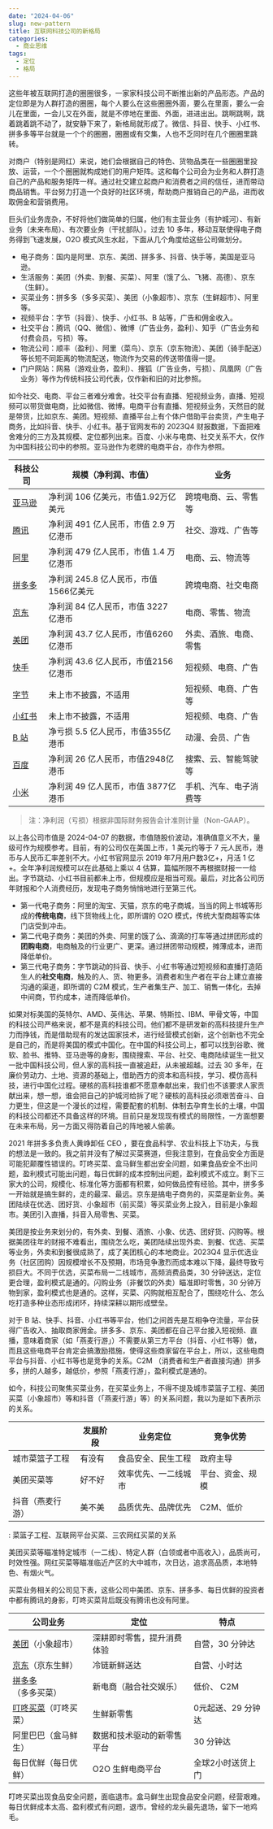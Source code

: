 ```yaml
---
date: "2024-04-06"
slug: new-pattern
title: 互联网科技公司的新格局
categories:
  - 商业思维
tags:
  - 定位
  - 格局
---
```



这些年被互联网打造的圈圈很多，一家家科技公司不断推出新的产品形态。产品的定位即是为人群打造的圈圈，每个人要么在这些圈圈外面，要么在里面，要么一会儿在里面，一会儿又在外面，就是不停地在里面、外面，进进出出。跳啊跳啊，跳着跳着跳不动了，就安静下来了，新格局就形成了。微信、抖音、快手、小红书、拼多多等平台就是一个个的圈圈，圈圈或有交集，人也不乏同时在几个圈圈里跳转。

对商户（特别是网红）来说，她们会根据自己的特色、货物品类在一些圈圈里投放、运营，一个个圈圈就构成她们的用户矩阵。这和每个公司会为业务和人群打造自己的产品和服务矩阵一样。通过社交建立起商户和消费者之间的信任，进而带动商品销售。平台努力打造一个良好的社区环境，帮助商户推销自己的产品，进而收取佣金和营销费用。

巨头们业务庞杂，不好将他们做简单的归属，他们有主营业务（有护城河）、有新业务（未来布局）、有次要业务（干扰部队）。过去 10 多年，移动互联使得电子商务得到飞速发展，O2O 模式风生水起，下面从几个角度给这些公司做划分。

-   电子商务：国内是阿里、京东、美团、拼多多、抖音、快手等，美国是亚马逊。
-   生活服务：美团（外卖、到餐、买菜）、阿里（饿了么、飞猪、高德）、京东（生鲜）。
-   买菜业务：拼多多（多多买菜）、美团（小象超市）、京东（生鲜超市）、阿里等。
-   视频平台：字节（抖音）、快手、小红书、B 站等，广告和佣金收入。
-   社交平台：腾讯（QQ、微信）、微博（广告业务，盈利）、知乎（广告业务和付费会员，亏损）等。
-   物流公司：顺丰（盈利）、阿里（菜鸟）、京东（京东物流）、美团（骑手配送）等长短不同距离的物流配送，物流作为交易的传送带值得一提。
-   门户网站：网易（游戏业务，盈利）、搜狐（广告业务，亏损）、凤凰网（广告业务）等作为传统科技公司代表，仅作新和旧的对比参照。

如今社交、电商、平台三者难分难舍。社交平台有直播、短视频业务，直播、短视频可以带货做电商，比如微信、微博。电商平台有直播、短视频业务，天然目的就是带货，比如京东、美团。短视频、直播平台上有个体户借助平台卖货，产生电子商务，比如抖音、快手、小红书。基于官网发布的 2023Q4 财报数据，下面把难舍难分的三方及其规模、定位都列出来。百度、小米与电商、社交关系不大，仅作为中国科技公司中的参照。亚马逊作为老牌的电商平台，亦作为参照。

| 科技公司                                                                                                                 | 规模（净利润、市值）                   | 业务                   |
|-----------------|----------------------------------|---------------------|
| [亚马逊](https://ir.aboutamazon.com/news-release/news-release-details/2024/Amazon.com-Announces-Fourth-Quarter-Results/) | 净利润 106 亿美元，市值1.92万亿美元    | 跨境电商、云、零售等   |
| [腾讯](https://www.tencent.com/zh-cn/)                                                                                   | 净利润 491 亿人民币，市值 2.9 万亿港币 | 社交、游戏、广告等     |
| [阿里](https://www.alibabagroup.com/)                                                                                    | 净利润 479 亿人民币，市值 1.4 万亿港币 | 电商、云、物流等       |
| [拼多多](https://investor.pddholdings.com/)                                                                              | 净利润 245.8 亿人民币，市值1566亿美元  | 跨境电商、社交电商     |
| [京东](https://ir.jd.com/)                                                                                               | 净利润 84 亿人民币，市值 3227 亿港币   | 电商、零售、物流       |
| [美团](https://www.meituan.com/)                                                                                         | 净利润 43.7 亿人民币，市值6260亿港币   | 外卖、酒旅、电商、零售 |
| [快手](https://ir.kuaishou.com/zh-hans)                                                                                  | 净利润 43.6 亿人民币，市值2156亿港币   | 短视频、电商、广告     |
| [字节](https://www.bytedance.com/zh/products)                                                                            | 未上市不披露，不适用                   | 短视频、电商、广告等   |
| [小红书](https://www.xiaohongshu.com/protocols/about)                                                                    | 未上市不披露，不适用                   | 短视频、电商、广告     |
| [B 站](https://ir.bilibili.com/cn/)                                                                                      | 净亏损 5.5 亿人民币，市值355亿港币     | 动漫、会员、广告       |
| [百度](https://ir.baidu.com/)                                                                                            | 净利润 26 亿人民币，市值2948亿港币     | 搜索、云、智能驾驶等   |
| [小米](https://ir.mi.com/zh-hans)                                                                                        | 净利润 49 亿人民币，市值 3877亿港币    | 手机、汽车、电子消费等 |

> 注：净利润（亏损）根据非国际财务报告会计准则计量（Non-GAAP）。

以上各公司市值是 2024-04-07 的数据，市值随股价波动，准确值意义不大，量级可作为规模参考。目前，有的公司仅在美国上市，1 美元约等于 7 元人民币，港币与人民币汇率差别不大。小红书官网显示 2019 年7月用户数3亿+，月活 1 亿+。全年净利润规模可以在此基础上乘以 4 估算，篇幅所限不再根据财报一一给出。字节跳动、小红书目前都未上市，但规模应是相当可观。最后，对比各公司历年财报和个人消费经历，发现电子商务悄悄地进行至第三代。

-   第一代电子商务：阿里的淘宝、天猫，京东的电子商城，当当的网上书城等形成的**传统电商**，线下货物线上化，即所谓的 O2O 模式，传统大型商超等实体门店受到冲击。
-   第二代电子商务：美团的外卖、阿里的饿了么、滴滴的打车等通过拼团形成的**团购电商**，电商触及的行业更广、更深。通过拼团带动规模，摊薄成本，进而降低单价。
-   第三代电子商务：字节跳动的抖音、快手、小红书等通过短视频和直播打造陌生人的**社交电商**，触及的人、货、物更多。消费者和生产者在平台上建立直接沟通的渠道，即所谓的 C2M 模式，生产者集生产、加工、销售一体化，去掉中间商，节约成本，进而降低单价。


如果对标美国的英特尔、AMD、英伟达、苹果、特斯拉、IBM、甲骨文等，中国的科技公司严格来说，都不是真的科技公司。他们都不是研发新的高科技提升生产力而挣钱，而是借助现有的发达国家技术，进行经营模式创新，这个创新也不完全是自己的，而是将美国的模式中国化。在中国的科技公司上，都可以找到谷歌、微软、脸书、推特、亚马逊等的身影，围绕搜索、平台、社交、电商陆续诞生一批又一批中国科技公司，但人家的高科技一直被追赶，从未被超越。过去 30 多年，在廉价劳动力、土地、资源的基础上，借助西方的资本和高科技，学习、模仿高科技，进行中国化过程。硬核的高科技谁都不愿意奉献出来，我们也不该要求人家贡献出来，想一想，谁会把自己的护城河给拆了呢？硬核的高科技必须艰苦奋斗、自力更生，但这是一个漫长的过程，需要配套的机制、体制去孕育生长的土壤，中国的科技公司都还不具备这样的环境。目前只是发现现有模式的局限性，一方面想要在未来布局，另一方面又得防着自己的阵地被人偷袭。

2021 年拼多多负责人黄峥卸任 CEO ，要在食品科学、农业科技上下功夫，与我的想法是一致的。我之前并没有了解过买菜赛道，但我注意到，在食品安全方面是可能犯颠覆性错误的。叮咚买菜、盒马鲜生都出安全问题，如果食品安全不出问题，盈利模式可能出问题，每日优鲜的成本控制出问题，盈利模式不成立。剩下三家大的公司，规模化、标准化等方面都有积累，如何做品控有经验。其中，拼多多一开始就是搞生鲜的，走的最深、最远。京东是搞电子商务的，买菜是新业务。美团陆续在优选、团好货、小象超市（前买菜）等买菜业务上投入，目前是小象超市。美团引入直播，抖音入局零售、买菜。

美团是按业务来划分的，有外卖、到餐、酒旅、小象、优选、团好货、闪购等。根据美团往年的财报不难看出，围绕怎么吃，美团陆续出现外卖、到餐、优选、买菜等业务，外卖和到餐很成熟了，成了美团核心的本地商业。2023Q4 显示优选业务（社区团购）因规模增长不及预期，市场竞争激烈而成本难以下降，最终导致亏损巨大。不同于优选，买菜布局一二线城市，高频消费品类，30 分钟送达，定位更合理，盈利模式是通的。闪购业务（非餐饮的外卖）瞄准即时零售，30 分钟万物到家，盈利模式也是通的。这样，买菜、闪购就相互配合了，围绕吃什么、怎么吃打造多种业态形成闭环，持续深耕以期形成壁垒。

对于 B 站、快手、抖音、小红书等平台，他们之间首先是互相争夺流量，平台获得广告收入、抽取商家佣金。拼多多、京东、美团都在自己平台接入短视频、直播，意味着商家（如「燕麦行游」）不需要从第三方平台（抖音、小红书等）做，而且这些电商平台肯定会搞激励措施，使得这些商家留在平台上，所以，这些电商平台与抖音、小红书等也是竞争的关系。C2M （消费者和生产者直接沟通）拼多多，拼的人越多，越低价，参照「燕麦行游」，盈利模式是通的。

如今，科技公司聚焦买菜业务，在买菜业务上，不得不提及城市菜篮子工程、美团买菜（小象超市）等和抖音（「燕麦行游」等）的关系问题，我以为是如下表所示的关系。

|                  | 发展阶段 | 业务定位             | 竞争优势         |
|------------------|----------|----------------------|------------------|
| 城市菜篮子工程   | 有没有   | 食品安全、民生工程   | 政府主导         |
| 美团买菜等       | 好不好   | 效率优先、一二线城市 | 平台、资金、规模 |
| 抖音（燕麦行游） | 美不美   | 品质优先、品牌优先   | C2M、低价        |

: 菜篮子工程、互联网平台买菜、三农网红买菜的关系

美团买菜等瞄准特定城市（一二线）、特定人群（白领或者中高收入），品质尚可，时效性强。网红买菜等瞄准临近产区的大中城市，次日达，追求高品质，本地特色、有烟火气。

买菜业务相关的公司见下表，这些公司中美团、京东、拼多多、每日优鲜的投资者中都有腾讯的身影，叮咚买菜背后既没有腾讯也没有阿里。

| 公司业务                                                       | 定位                       | 特点               |
|----------------------|----------------------------|----------------------|
| [美团](https://www.meituan.com/investor-relations)（小象超市） | 深耕即时零售，提升消费体验 | 自营，30 分钟达    |
| [京东](https://ir.jd.com/)（京东生鲜）                         | 冷链新鲜送达               | 自营、小时达       |
| [拼多多](https://investor.pddholdings.com/)（多多买菜）        | 新电商（融合社交娱乐）     | 低价、 C2M         |
| [叮咚买菜](https://ir.100.me/Home)（叮咚买菜）                 | 生鲜新零售                 | 0元起送、29 分钟达 |
| 阿里巴巴（盒马鲜生）                                           | 数据和技术驱动的新零售平台 | 30 分钟达          |
| 每日优鲜（每日优鲜）                                           | O2O 生鲜电商平台           | 全球2小时送货上门  |

叮咚买菜出现食品安全问题，面临退市。盒马鲜生出现食品安全问题，经营艰难。每日优鲜成本太高、盈利模式有问题，退市。曾经的龙头最先退场，留下一地鸡毛。
